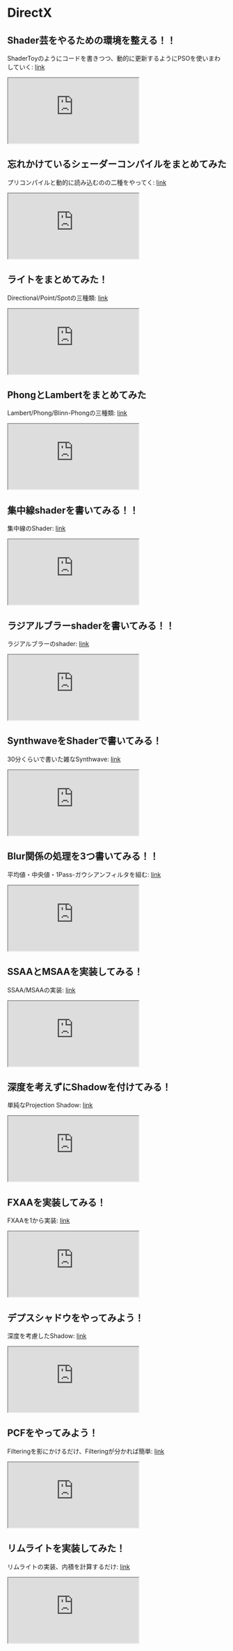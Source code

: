 # DirectX
## Shader芸をやるための環境を整える！！
ShaderToyのようにコードを書きつつ、動的に更新するようにPSOを使いまわしていく:
[link](https://youtu.be/kSBiJ8A143c)
<div>
<iframe src="https://www.youtube.com/embed/kSBiJ8A143c"></iframe>
</div>

## 忘れかけているシェーダーコンパイルをまとめてみた
プリコンパイルと動的に読み込むのの二種をやってく:
[link](https://youtu.be/WgPJuRAsyj0)
<div>
<iframe src="https://www.youtube.com/embed/WgPJuRAsyj0"></iframe>
</div>

## ライトをまとめてみた！
Directional/Point/Spotの三種類:
[link](https://youtu.be/yaIO93brcOs)
<div>
<iframe src="https://www.youtube.com/embed/yaIO93brcOs"></iframe>
</div>

## PhongとLambertをまとめてみた
Lambert/Phong/Blinn-Phongの三種類:
[link](https://youtu.be/C3G-wq_Zqog)
<div>
<iframe src="https://www.youtube.com/embed/C3G-wq_Zqog"></iframe>
</div>

## 集中線shaderを書いてみる！！
集中線のShader:
[link](https://youtu.be/a1_F3COBZfM)
<div>
<iframe src="https://www.youtube.com/embed/a1_F3COBZfM"></iframe>
</div>

## ラジアルブラーshaderを書いてみる！！
ラジアルブラーのshader:
[link](https://youtu.be/CG108YfOZN8)
<div>
<iframe src="https://www.youtube.com/embed/CG108YfOZN8"></iframe>
</div>

## SynthwaveをShaderで書いてみる！
30分くらいで書いた雑なSynthwave:
[link](https://youtu.be/Ja8b40hLYQk)
<div>
<iframe src="https://www.youtube.com/embed/Ja8b40hLYQk"></iframe>
</div>

## Blur関係の処理を3つ書いてみる！！
平均値・中央値・1Pass-ガウシアンフィルタを組む:
[link](https://youtu.be/zm-NbJyQamg)
<div>
<iframe src="https://www.youtube.com/embed/zm-NbJyQamg"></iframe>
</div>

## SSAAとMSAAを実装してみる！
SSAA/MSAAの実装:
[link](https://youtu.be/Ckjz-Tf6ZJo)
<div>
<iframe src="https://www.youtube.com/embed/Ckjz-Tf6ZJo"></iframe>
</div>

## 深度を考えずにShadowを付けてみる！
単純なProjection Shadow:
[link](https://youtu.be/RJvdGrEr5jI)
<div>
<iframe src="https://www.youtube.com/embed/RJvdGrEr5jI"></iframe>
</div>

## FXAAを実装してみる！
FXAAを1から実装:
[link](https://youtu.be/dHEjkMiliB0)
<div>
<iframe src="https://www.youtube.com/embed/dHEjkMiliB0"></iframe>
</div>

## デプスシャドウをやってみよう！
深度を考慮したShadow:
[link](https://youtu.be/X9DUtOVK-Vg)
<div>
<iframe src="https://www.youtube.com/embed/X9DUtOVK-Vg"></iframe>
</div>

## PCFをやってみよう！
Filteringを影にかけるだけ、Filteringが分かれば簡単:
[link](https://youtu.be/PGFffnGFsGk)
<div>
<iframe src="https://www.youtube.com/embed/PGFffnGFsGk"></iframe>
</div>

## リムライトを実装してみた！
リムライトの実装、内積を計算するだけ:
[link](https://youtu.be/tsWAQKoMb1w)
<div>
<iframe src="https://www.youtube.com/embed/tsWAQKoMb1w"></iframe>
</div>